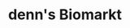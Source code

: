 ---
title: "denn's Biomarkt"
url: /moenchengladbach/denns-biomarkt-odenkirchener-strasse/
shop: Supermarkt
---